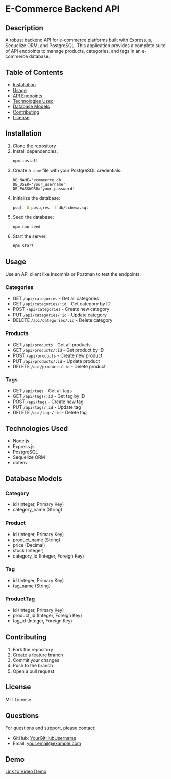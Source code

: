 # E-Commerce Backend API

## Description
A robust backend API for e-commerce platforms built with Express.js, Sequelize ORM, and PostgreSQL. This application provides a complete suite of API endpoints to manage products, categories, and tags in an e-commerce database.

## Table of Contents
- [Installation](#installation)
- [Usage](#usage)
- [API Endpoints](#api-endpoints)
- [Technologies Used](#technologies-used)
- [Database Models](#database-models)
- [Contributing](#contributing)
- [License](#license)

## Installation
1. Clone the repository
2. Install dependencies:
    ```bash
    npm install
    ```
3. Create a `.env` file with your PostgreSQL credentials:
    ```plaintext
    DB_NAME='ecommerce_db'
    DB_USER='your_username'
    DB_PASSWORD='your_password'
    ```
4. Initialize the database:
    ```bash
    psql -U postgres -f db/schema.sql
    ```
5. Seed the database:
    ```bash
    npm run seed
    ```
6. Start the server:
    ```bash
    npm start
    ```

## Usage
Use an API client like Insomnia or Postman to test the endpoints:

### Categories
- GET `/api/categories` - Get all categories
- GET `/api/categories/:id` - Get category by ID
- POST `/api/categories` - Create new category
- PUT `/api/categories/:id` - Update category
- DELETE `/api/categories/:id` - Delete category

### Products
- GET `/api/products` - Get all products
- GET `/api/products/:id` - Get product by ID
- POST `/api/products` - Create new product
- PUT `/api/products/:id` - Update product
- DELETE `/api/products/:id` - Delete product

### Tags
- GET `/api/tags` - Get all tags
- GET `/api/tags/:id` - Get tag by ID
- POST `/api/tags` - Create new tag
- PUT `/api/tags/:id` - Update tag
- DELETE `/api/tags/:id` - Delete tag

## Technologies Used
- Node.js
- Express.js
- PostgreSQL
- Sequelize ORM
- dotenv

## Database Models

### Category
- id (Integer, Primary Key)
- category_name (String)

### Product
- id (Integer, Primary Key)
- product_name (String)
- price (Decimal)
- stock (Integer)
- category_id (Integer, Foreign Key)

### Tag
- id (Integer, Primary Key)
- tag_name (String)

### ProductTag
- id (Integer, Primary Key)
- product_id (Integer, Foreign Key)
- tag_id (Integer, Foreign Key)

## Contributing
1. Fork the repository
2. Create a feature branch
3. Commit your changes
4. Push to the branch
5. Open a pull request

## License
MIT License

## Questions
For questions and support, please contact:
- GitHub: [YourGitHubUsername](https://github.com/YourGitHubUsername)
- Email: your.email@example.com

## Demo
[Link to Video Demo](#)

